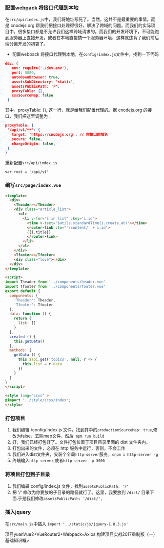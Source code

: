 ### 配置webpack 将接口代理到本地
在`src/api/index.js`中，我们将地址写死了。当然，这并不是最重要的事情，而是 cnodejs.org 帮我们把接口处理得很好，解决了跨域的问题。而我们的实际项目中，很多接口都是不允许我们这样跨域请求的。而我们的开发环境下，不可能跑到服务器上直接开发，或者在本地直接搞一个服务器环境，这样就违背了我们前后端分离开发的初衷了。
 - 配置webpack 将接口代理到本地，在`config/index.js`文件中，找到一下代码
 
 ```json
 dev: {
    env: require('./dev.env'),
    port: 8080,
    autoOpenBrowser: true,
    assetsSubDirectory: 'static',
    assetsPublicPath: '/',
    proxyTable: {},
    cssSourceMap: false
  }
 ```
 其中，proxyTable: {}, 这一行，就是给我们配置代理的。据 cnodejs.org 的接口，我们把这里调整为：
 ```json
 proxyTable: {
  '/api/v1/**': {
    target: 'https://cnodejs.org', // 你接口的域名
    secure: false,
    changeOrigin: false,
  }
}
 ```
 重新配置`src/api/index.js`
 ```
 var root = '/api/v1'
 ```

### 编写`src/page/index.vue`

```html
<template>
  <div>
    <Theader></Theader>
    <div class="article_list">
      <ul>
        <li v-for="i in list" :key='i.id'>
          <time v-text="$utils.standardTime(i.create_at)"></time>
          <router-link :to="'/content/' + i.id">
          {{i.title}}
          </router-link>
        </li>
      </ul>
    </div>
    <Tfooter></Tfooter>
    <div class="love"></div>
  </div>
</template>

<script>
import Theader from '../components/header.vue'
import Tfooter from '../components/footer.vue'
export default {
  components: {
    'Theader': Theader,
    'Tfooter': Tfooter
  },
  data: function () {
    return {
      list: []
    }
  },
  created () {
    this.getData()
  },
  methods: {
    getData () {
      this.$api.get('topics', null, r => {
        this.list = r.data
      })
    }
  }
}
</script>

<style lang="scss" >
@import "../style/scss/index";
</style>
```

### 打包项目 
1.  我们编辑 /config/index.js 文件，找到其中的`productionSourceMap: true`,修改为false，去除map文件，然后` npm run build`
2.  好，我们已经打包好了。文件打包位置于项目目录里面的 dist 文件夹内。
3.  打包出来的文件，必须在 http 服务中运行，否则，不会工作
4.  我们进入dist文件夹，安装个全局`http-server`服务。`cnpm i http-server -g`
5.  终端输入`http-server`,或者`http-server -p 3000`

### 将项目打包到子目录
1. 我们编辑 config/index.js 文件，找到`assetsPublicPath: '/'`
2. 把 '/' 修改为你要放的子目录的路径就行了。这里，我要放到 `/dist/` 目录下面.于是我们修改`assetsPublicPath: '/dist/',`

### 插入jquery
在`src/main.js`中插入
`import '../static/js/jquery-1.8.3.js'`

项目yuanVue2+VueRouter2+Webpack+Axios 构建项目实战2017重制版（一）基础知识概> 

 